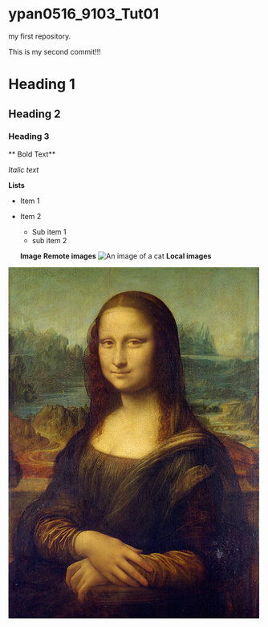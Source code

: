 # ypan0516_9103_Tut01

my first repository.

This is my second commit!!!


# Heading 1
## Heading 2 
### Heading 3

** Bold Text**

*Italic text*

**Lists**

- Item 1 
- Item 2
  - Sub item 1
  - sub item 2

  **Image**
  **Remote images**
![An image of a cat](http://placekitten.com/200/300.jpg)
**Local images**

![The Mona Lisa](readmeImages/Mona_Lisa_by_Leonardo_da_Vinci_500_x_700.jpg)
